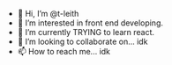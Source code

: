 - 👋 Hi, I’m @t-leith
- 👀 I’m interested in front end developing.
- 🌱 I’m currently TRYING to learn react.
- 💞️ I’m looking to collaborate on... idk
- 📫 How to reach me... idk

<!---
t-lieth/t-lieth is a ✨ special ✨ repository because its `README.md` (this file) appears on your GitHub profile.
You can click the Preview link to take a look at your changes.
--->

